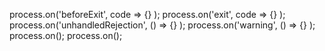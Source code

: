 process.on('beforeExit', code => {} );
process.on('exit', code => {} );
process.on('unhandledRejection', () => {} );
process.on('warning', () => {} );
process.on();
process.on();  